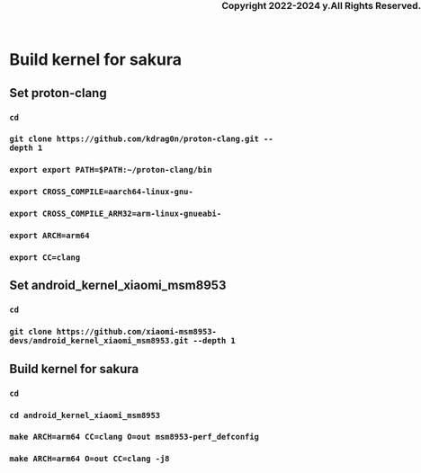 # Build kernel for sakura

## Set proton-clang
### `cd `
### `git clone https://github.com/kdrag0n/proton-clang.git --depth 1`
### `export export PATH=$PATH:~/proton-clang/bin`
### `export CROSS_COMPILE=aarch64-linux-gnu-`
### `export CROSS_COMPILE_ARM32=arm-linux-gnueabi-`
### `export ARCH=arm64`
### `export CC=clang`

## Set android_kernel_xiaomi_msm8953
### `cd`
### `git clone https://github.com/xiaomi-msm8953-devs/android_kernel_xiaomi_msm8953.git --depth 1`

## Build kernel for sakura
### `cd`
### `cd android_kernel_xiaomi_msm8953`
### `make ARCH=arm64 CC=clang O=out msm8953-perf_defconfig`
### `make ARCH=arm64 O=out CC=clang -j8`

### <span style="position:absolute;top:0;right:0;text-align:right">Copyright 2022-2024 y.All Rights Reserved.</span>